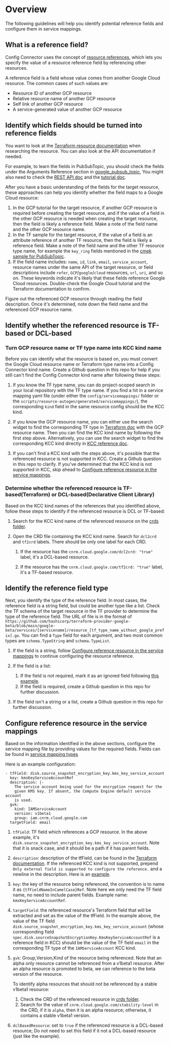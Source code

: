 # Overview

The following guidelines will help you identify potential reference fields and
configure them in service mappings.

## What is a reference field?

Config Connector uses the concept of
[resource references](https://cloud.google.com/config-connector/docs/how-to/creating-resource-references),
which lets you specify the value of a resource reference field by referencing other resources.

A reference field is a field whose value comes from another Google Cloud resource.
The common cases of such values are:

*   Resource ID of another GCP resource
*   Relative resource name of another GCP resource
*   Self link of another GCP resource
*   A service-generated value of another GCP resource

## Identify which fields should be turned into reference fields

You want to look at the
[Terraform resource documentation](https://registry.terraform.io/providers/hashicorp/google-beta/latest/docs)
when researching the resource. You can also look at the API documentation
if needed.

For example, to learn the fields in PubSubTopic, you should check the
fields under the Arguments Reference section in
[google_pubsub_topic](https://registry.terraform.io/providers/hashicorp/google-beta/latest/docs/resources/pubsub_topic),
You might also need to check the
[REST API doc](https://cloud.google.com/pubsub/docs/reference/rest/v1/projects.topics)
and the
[tutorial doc](https://cloud.google.com/pubsub/docs/create-topic#managing_topics).

After you have a basic understanding of the fields for the target resource, these
approaches can help you identify whether the field maps to a Google Cloud
resource:

1.  In the GCP tutorial for the target resource, if another GCP resource is
    required before creating the target resource, and if the value of a field in
    the other GCP resource is needed when creating the target resource, then
    the field is likely a reference field. Make a note of the field name and the
    other GCP resource name.
1.  In the TF sample for the target resource, if the value of a field is an
    attribute reference of another TF resource, then the field is likely
    a reference field. Make a note of the field name and the other TF resource type
    name, for example the `key_ring` fields mentioned in the
    [cmek sample for PubSubTopic](https://registry.terraform.io/providers/hashicorp/google-beta/latest/docs/resources/pubsub_topic#example-usage---pubsub-topic-cmek).
1.  If the field name includes: `name`, `id`, `link`, `email`,
    `service_account`, resource names under the same API of the target resource,
    or field descriptions include `refer`, `GCP`/`google`/`cloud` resources,
    `url`, `uri`, and so on. These keywords indicate it's likely that these
    fields reference Google Cloud resources. Double-check the Google Cloud tutorial
    and the Terraform documentation to confirm.

Figure out the referenced GCP resource through reading the field description.
Once it's determined, note down the field name and the referenced GCP resource name.

## Identify whether the referenced resource is TF-based or DCL-based

### Turn GCP resource name or TF type name into KCC kind name

Before you can identify what the resource is based on, you must convert
the Google Cloud resource name or Terraform type name into a
Config Connector kind name. Create a Github question in this repo for help
if you still can't find the Config Connector kind name after following these steps:

1.  If you know the TF type name, you can do project-scoped search in your local
    repository with the TF type name. If you find a hit in a service mapping
    yaml file (under either the `config/servicemappings/` folder or the
    `scripts/resource-autogen/generated/servicemappings/`), the corresponding
    `kind` field in the same resource config should be the KCC kind.

1.  If you know the GCP resource name, you can either use the search widget to
    find the corresponding TF type in
    [Terraform doc](https://registry.terraform.io/providers/hashicorp/google-beta/latest/docs)
    with the GCP resource name. Then you can find the KCC kind name by following
    the first step above. Alternatively, you can use the search widget to find the
    corresponding KCC kind directly in
    [KCC reference doc](https://cloud.google.com/config-connector/docs/reference/overview).

1.  If you can't find a KCC kind with the steps above, it's possible that the
    referenced resource is not supported in KCC. Create a Github question in this repo
    to clarify. If you've determined that the KCC kind is not supported in
    KCC, skip ahead to
    [Configure reference resource in the service mappings](#configure-reference-in-the-service-mappings).

### Determine whether the referenced resource is TF-based(Terraform) or DCL-based(Declarative Client Library)

Based on the KCC kind names of the references that you identified above, follow these
steps to identify if the referenced resource is DCL or TF-based:

1.  Search for the KCC kind name of the referenced resource on the
    [crds folder](https://github.com/GoogleCloudPlatform/k8s-config-connector/tree/master/crds).

1.  Open the CRD file containing the KCC kind name. Search for `dcl2crd` and
    `tf2crd` labels. There should be only one label for each CRD.

    1.  If the resource has the `cnrm.cloud.google.com/dcl2crd: "true"` label, it's a
        DCL-based resource.

    1.  If the resource has the `cnrm.cloud.google.com/tf2crd: "true"` label, it's a
        TF-based resource.

## Identify the reference field type

Next, you identify the type of the reference field. In most cases,
the reference field is a string field, but could be another type like a list.
Check the TF schema of the target resource in the TF provider to determine the
type of the reference field. The URL of file is in the format of
`https://github.com/hashicorp/terraform-provider-google-beta/blob/main/google-beta/services/[servicename]/resource_[tf_type_name_without_google_prefix].go`.
You can find a `Type` field for each argument, and two most common types are
`schema.TypeString` and `schema.TypeList`.

1.  If the field is a string, follow
    [Configure reference resource in the service mappings](#configure-reference-in-the-service-mappings)
    to continue configuring the resource reference.
1.  If the field is a list:

    1.  If the field is not required, mark it as an ignored field following
        [this example](https://github.com/GoogleCloudPlatform/k8s-config-connector/blob/b746248cd5a9b30669380513de8fdc6b4c43018d/config/servicemappings/cloudbuild.yaml#L204).
    1.  If the field is required, create a Github question in this repo for
        further discussion.

1.  If the field isn't a string or a list, create a Github question in this repo
    for further discussion.

## Configure reference resource in the service mappings

Based on the information identified in the above sections, configure the service
mapping file by providing values for the required fields. Fields can be found in
[service mapping types](https://github.com/GoogleCloudPlatform/k8s-config-connector/blob/b746248cd5a9b30669380513de8fdc6b4c43018d/pkg/apis/core/v1alpha1/servicemapping_types.go#L242)

Here is an example configuration:
```
- tfField: disk.source_snapshot_encryption_key.kms_key_service_account
  key: kmsKeyServiceAccountRef
  description: |-
    The service account being used for the encryption request for the
    given KMS key. If absent, the Compute Engine default service account
    is used.
  gvk:
    kind: IAMServiceAccount
    version: v1beta1
    group: iam.cnrm.cloud.google.com
  targetField: email
```

1.  `tfField`: TF field which references a GCP resource. In the above
    example, it's `disk.source_snapshot_encryption_key.kms_key_service_account`.
    Note that it is snack case, and it should be a path if it has parent fields.
1.  `description`: description of the tfField, can be found in the
    [Terraform documentation](https://registry.terraform.io/providers/hashicorp/google-beta/latest/docs).
    If the referenced KCC kind is not supported, prepend `Only external field is
    supported to configure the reference.` and a newline in the description.
    Here is an
    [example](https://github.com/GoogleCloudPlatform/k8s-config-connector/tree/b746248cd5a9b30669380513de8fdc6b4c43018d/config/servicemappings/cloudbuild.yaml#L135).
1.  `key`: the key of the resource being referenced, the convention is to name
    it as `{tfFieldNameInCamelCase}Ref`. Note here we only need the TF field
    name, no need to include parent fields. Example name:
    `kmsKeyServiceAccountRef`.
1.  `targetField`: the referenced resource's Terraform field that will be
    extracted and set as the value of the tfField. In the example above, the
    value of the TF field
    `disk.source_snapshot_encryption_key.kms_key_service_account` (whose
    corresponding field
    `spec.disk.sourceSnapshotEncryptionKey.KmsKeyServiceAccountRef` is a
    reference field in KCC) should be the value of the TF field `email` in the
    corresponding TF type of the `IAMServiceAccount` KCC kind.
1.  `gvk`: Group,Version,Kind of the resource being referenced. Note that an
    alpha only resource cannot be referenced from a v1beta1 resource. After
    an alpha resource is promoted to beta, we can reference to the beta
    version of the resource.

    To identify alpha resources that should not be referenced by a stable
    v1beta1 resource:

    1.  Check the CRD of the referenced resource in
        [crds folder](https://github.com/GoogleCloudPlatform/k8s-config-connector/tree/master/crds).
    1.  Search for the value of `cnrm.cloud.google.com/stability-level` in the
        CRD, if it is `alpha`, then it is an alpha resource; otherwise, it
        contains a stable v1beta1 version.

1.  `dclBasedResource`: set to `true` if the referenced resource is a DCL-based
    resource; Do not need to set this field if it not a DCL-based resource (just
    like the example).
